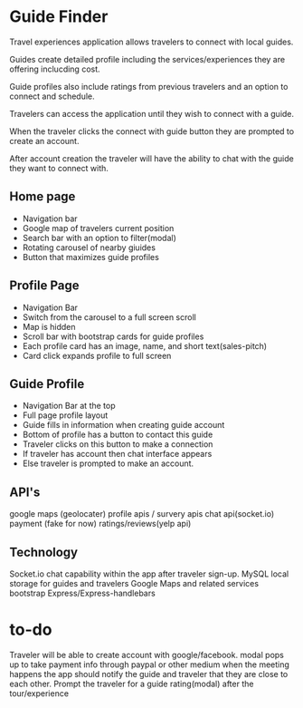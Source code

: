 # Guide Finder 

Travel experiences application allows travelers to connect with local guides.

Guides create detailed profile including the services/experiences they are offering inclucding cost. 

Guide profiles also include ratings from previous travelers and an option to connect and schedule.

Travelers can access the application until they wish to connect with a guide.

When the traveler clicks the connect with guide button they are prompted to create an account.

After account creation the traveler will have the ability to chat with the guide they want to connect with.

## Home page

  * Navigation bar
  * Google map of travelers current position
  * Search bar with an option to filter(modal)
  * Rotating carousel of nearby giuides
  * Button that maximizes guide profiles
  
## Profile Page

  * Navigation Bar
  * Switch from the carousel to a full screen scroll 
  * Map is hidden
  * Scroll bar with bootstrap cards for guide profiles
  * Each profile card has an image, name, and short text(sales-pitch)
  * Card click expands profile to full screen
  
## Guide Profile

  * Navigation Bar at the top
  * Full page profile layout 
  * Guide fills in information when creating guide account
  * Bottom of profile has a button to contact this guide
  * Traveler clicks on this button to make a connection
  * If traveler has account then chat interface appears
  * Else traveler is prompted to make an account.
  

## API's

google maps (geolocater)
profile apis / survery apis
chat api(socket.io)
payment (fake for now)
ratings/reviews(yelp api)

## Technology 

Socket.io chat capability within the app after traveler sign-up.
MySQL local storage for guides and travelers
Google Maps and related services
bootstrap
Express/Express-handlebars

# to-do

Traveler will be able to create account with google/facebook.
modal pops up to take payment info through paypal or other medium
when the meeting happens the app should notify the guide and traveler that they are close to each other.
Prompt the traveler for a guide rating(modal) after the tour/experience
 
 
 


